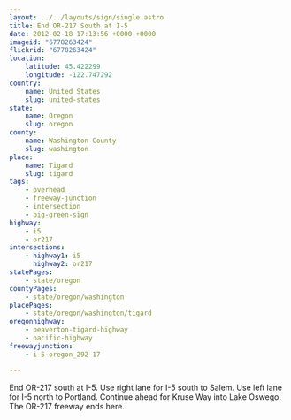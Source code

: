 ```yaml
---
layout: ../../layouts/sign/single.astro
title: End OR-217 South at I-5
date: 2012-02-18 17:13:56 +0000 +0000
imageid: "6778263424"
flickrid: "6778263424"
location:
    latitude: 45.422299
    longitude: -122.747292
country:
    name: United States
    slug: united-states
state:
    name: Oregon
    slug: oregon
county:
    name: Washington County
    slug: washington
place:
    name: Tigard
    slug: tigard
tags:
    - overhead
    - freeway-junction
    - intersection
    - big-green-sign
highway:
    - i5
    - or217
intersections:
    - highway1: i5
      highway2: or217
statePages:
    - state/oregon
countyPages:
    - state/oregon/washington
placePages:
    - state/oregon/washington/tigard
oregonhighway:
    - beaverton-tigard-highway
    - pacific-highway
freewayjunction:
    - i-5-oregon_292-17

---
```

End OR-217 south at I-5.  Use right lane for I-5 south to Salem.  Use left lane for I-5 north to Portland.  Continue ahead for Kruse Way into Lake Oswego.  The OR-217 freeway ends here.
